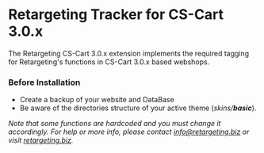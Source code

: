 # Retargeting Tracker for CS-Cart 3.0.x

The Retargeting CS-Cart 3.0.x extension implements the required tagging for Retargeting's functions in CS-Cart 3.0.x based webshops.

### Before Installation

- Create a backup of your website and DataBase
- Be aware of the directories structure of your active theme (_skins/***basic***_).

_Note that some functions are hardcoded and you must change it accordingly. For help or more info, please contact [info@retargeting.biz](mailto:info@retargeting.biz) or visit [retargeting.biz](https://retargeting.biz)._
